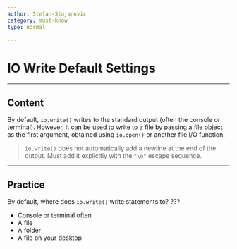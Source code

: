```yaml
---
author: Stefan-Stojanovic
category: must-know
type: normal

---
```


# IO Write Default Settings

---
## Content

By default, `io.write()` writes to the standard output (often the console or terminal). However, it can be used to write to a file by passing a file object as the first argument, obtained using `io.open()` or another file I/O function.

> `io.write()` does not automatically add a newline at the end of the output. Must add it explicitly with the `"\n"` escape sequence.

---

## Practice

By default, where does `io.write()` write statements to? ???

- Console or terminal often
- A file
- A folder
- A file on your desktop
